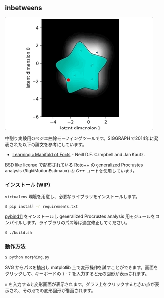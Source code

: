 
## inbetweens

![result](img/example.gif)

中割り実験用のベジエ曲線モーフィングツールです。SIGGRAPH で2014年に発表された以下の論文を参考にしています。

* [Learning a Manifold of Fonts](http://vecg.cs.ucl.ac.uk/Projects/projects_fonts/projects_fonts.html) - Neill D.F. Campbell and Jan Kautz.

BSD like license で配布されている [Roto++](https://github.com/vinben/Rotopp) の generalized Procrustes analysis (RigidMotionEstimator) の C++ コードを使用しています。


### インストール (WIP)

`virtualenv` 環境を用意し、必要なライブラリをインストールします。

```sh
$ pip install -r requirements.txt
```

[pybind11](https://github.com/pybind/pybind11) をインストールし generalized Procrustes analysis 用モジュールをコンパイルします。ライブラリのパス等は適宜修正してください。

```sh
$ ./build.sh
```

### 動作方法

```sh
$ python morphing.py
```

SVG からパスを抽出し matplotlib 上で変形操作を試すことができます。画面をクリックして、キーボードの `1` - `7` を入力すると元の図形が表示されます。

`m` を入力すると変形画面が表示されます。グラフ上をクリックすると赤い点が表示され、その点での変形図形が描画されます。
